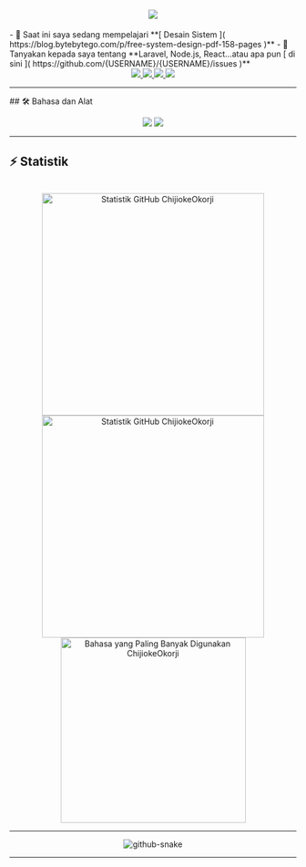 <h1 align="center"> 
    <img src="https://readme-typing-svg.herokuapp.com/?font=Inter&size=48¢er=true&vCenter=true&width=500&height=70&color=4493F8&duration=4000&lines=Hai!+👋;+Saya+BedeHub!;" /> 
</h1> 
- 🌱 Saat ini saya sedang mempelajari **[ Desain Sistem ]( https://blog.bytebytego.com/p/free-system-design-pdf-158-pages )** 
- 💬 Tanyakan kepada saya tentang **Laravel, Node.js, React...atau apa pun [ di sini ]( https://github.com/{USERNAME}/{USERNAME}/issues )**

 <br> 

<div align="center"> 
  <a href="chijiokeokorji@gmail.com"> 
    <img src="https://img.shields.io/badge/Gmail-333333?style=for-the-badge&logo=gmail&logoColor=red" /> 
  </a> 
  <a href="https://linkedin.com/in/chijiokeokorji" target="_blank"> 
    <img src="https://img.shields.io/badge/LinkedIn-0077B5?style=untuk-lencana&logo=linkedin&logoColor=putih" target="_blank" /> 
  </a> 
  <a href="https://medium.com/@chijiokeokorji" target="_blank"> 
    <img src="https://img.shields.io/badge/Medium-000000?style=untuk-lencana&logo=medium&logoColor=putih" target="_blank" /> 
  </a> 
  <a href="https://codepen.io/chijiokeokorji" target="_blank"> 
    <img src="https://img.shields.io/badge/CodePen-1e1f26?style=untuk-lencana&logo=codepen&logoColor=putih" target="_blank" /> 
  </a> 
</div>
<hr>
## 🛠️ Bahasa dan Alat

 <br> 

<p align="center"> 
  <img src="https://skillicons.dev/icons?i=java,spring,ts,nodejs,react,nextjs,mongodb,postgres,prisma" /> 
  <img src="https://skillicons.dev/icons?i=html,css,sass,tailwind,js,vue,redux,d3,git,postman,figma" /> 
</p> 

<hr>

## ⚡️ Statistik

 <br> 

<div align=center> 
  <img width=390 src="https://github-readme-stats.vercel.app/api?username=chijiokeokorji&theme=transparent&count_private=true&show_icons=true&rank_icon=github&locale=en" alt="Statistik GitHub ChijiokeOkorji" /> 
  <img width=390 src="https://github-readme-streak-stats.herokuapp.com/?user=chijiokeokorji&theme=transparent&count_private=true&border_radius=10&locale=en" alt="Statistik GitHub ChijiokeOkorji" /> 
  <img width=325 src="https://github-readme-stats.vercel.app/api/top-langs?username=chijiokeokorji&theme=transparent&layout=donut&hide=css&langs_count=8&border_radius=10&show_icons=true&locale=en" alt="Bahasa yang Paling Banyak Digunakan ChijiokeOkorji" /> 
</div> 

<hr>

<div align="center"> 
  <gambar> 
    <source media="(prefers-color-scheme: dark)" srcset="https://raw.githubusercontent.com/{USERNAME}/{USERNAME}/output/github-contribution-grid-snake-dark.svg" /> 
    <source media="(prefers-color-scheme: light)" srcset="https://raw.githubusercontent.com/{USERNAME}/{USERNAME}/output/github-contribution-grid-snake.svg" /> 
    <img alt="github-snake" src="https://raw.githubusercontent.com/{USERNAME}/{USERNAME}/output/github-contribution-grid-snake.svg" /> 
  </gambar> 
</div>
 <hr>


